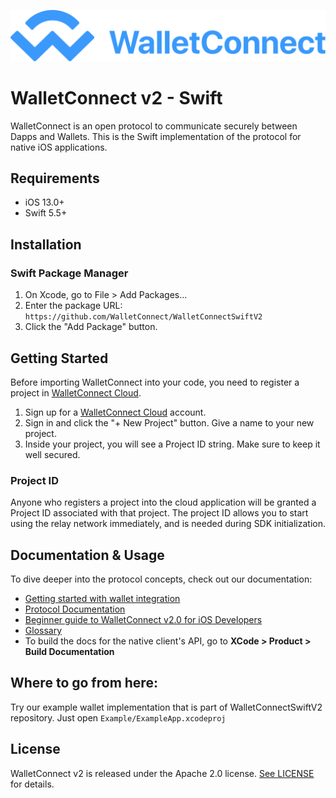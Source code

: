 ![WalletConnect V2](walletconnect-banner.svg)

# WalletConnect v2 - Swift
WalletConnect is an open protocol to communicate securely between Dapps and Wallets. This is the Swift implementation of the protocol for native iOS applications.

## Requirements 
- iOS 13.0+
- Swift  5.5+

## Installation
### Swift Package Manager
1. On Xcode, go to File > Add Packages...
2. Enter the package URL: `https://github.com/WalletConnect/WalletConnectSwiftV2`
3. Click the "Add Package" button.

## Getting Started
Before importing WalletConnect into your code, you need to register a project in [WalletConnect Cloud](https://cloud.walletconnect.com/app).
1. Sign up for a [WalletConnect Cloud](https://cloud.walletconnect.com/app) account.
2. Sign in and click the "+ New Project" button. Give a name to your new project.
3. Inside your project, you will see a Project ID string. Make sure to keep it well secured.

### Project ID
Anyone who registers a project into the cloud application will be granted a Project ID associated with that project. The project ID allows you to start using the relay network immediately, and is needed during SDK initialization.

## Documentation & Usage
To dive deeper into the protocol concepts, check out our documentation:
- [Getting started with wallet integration](https://docs.walletconnect.com/2.0/swift/sign/installation)
- [Protocol Documentation](https://github.com/WalletConnect/walletconnect-specs)
- [Beginner guide to WalletConnect v2.0 for iOS Developers](https://medium.com/walletconnect/beginner-guide-to-walletconnect-v2-0-for-swift-developers-4534b0975218)
- [Glossary](https://docs.walletconnect.com/2.0/introduction/glossary)
- To build the docs for the native client's API, go to **XCode > Product > Build Documentation**


## Where to go from here:
Try our example wallet implementation that is part of WalletConnectSwiftV2 repository. Just open `Example/ExampleApp.xcodeproj`

## License
WalletConnect v2 is released under the Apache 2.0 license. [See LICENSE](https://github.com/WalletConnect/WalletConnectSwiftV2/blob/main/LICENSE) for details.